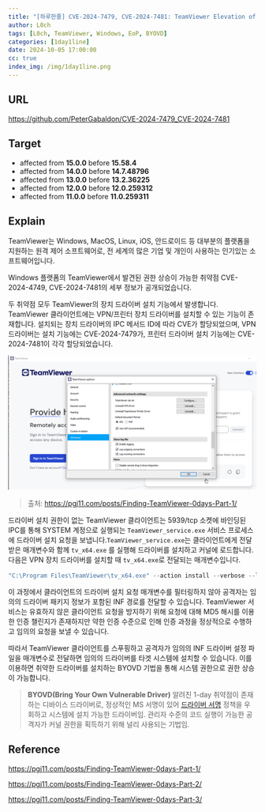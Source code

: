 ```yaml
---
title: "[하루한줄] CVE-2024-7479, CVE-2024-7481: TeamViewer Elevation of Privilege 취약점"
author: L0ch
tags: [L0ch, TeamViewer, Windows, EoP, BYOVD]
categories: [1day1line]
date: 2024-10-05 17:00:00
cc: true
index_img: /img/1day1line.png
---
```

## URL

https://github.com/PeterGabaldon/CVE-2024-7479_CVE-2024-7481

## Target

- affected from **15.0.0** before **15.58.4**
- affected from **14.0.0** before **14.7.48796**
- affected from **13.0.0** before **13.2.36225**
- affected from **12.0.0** before **12.0.259312**
- affected from **11.0.0** before **11.0.259311**

## Explain

TeamViewer는 Windows, MacOS, Linux, iOS, 안드로이드 등 대부분의 플랫폼을 지원하는 원격 제어 소프트웨어로, 전 세계의 많은 기업 및 개인이 사용하는 인기있는 소프트웨어입니다.

Windows 플랫폼의 TeamViewer에서 발견된 권한 상승이 가능한 취약점 CVE-2024-4749, CVE-2024-7481의 세부 정보가 공개되었습니다.

두 취약점 모두 TeamViewer의 장치 드라이버 설치 기능에서 발생합니다. TeamViewer 클라이언트에는 VPN/프린터 장치 드라이버를 설치할 수 있는 기능이 존재합니다. 설치되는 장치 드라이버의 IPC 메서드 ID에 따라 CVE가 할당되었으며, VPN 드라이버는 설치 기능에는 CVE-2024-7479가, 프린터 드라이버 설치 기능에는 CVE-2024-7481이 각각 할당되었습니다.

![](./2024-10-05/image01.png)

> 출처: https://pgj11.com/posts/Finding-TeamViewer-0days-Part-1/

드라이버 설치 권한이 없는 TeamViewer 클라이언트는 5939/tcp 소켓에 바인딩된 IPC를 통해 SYSTEM 계정으로 실행되는  `TeamViewer_service.exe` 서비스 프로세스에 드라이버 설치 요청을 보냅니다.`TeamViewer_service.exe`는 클라이언트에게 전달받은 매개변수와 함께 `tv_x64.exe` 를 실행해 드라이버를 설치하고 커널에 로드합니다. 다음은 VPN 장치 드라이버를 설치할 때 `tv_x64.exe`로 전달되는 매개변수입니다.

```powershell
"C:\Program Files\TeamViewer\tv_x64.exe" --action install --verbose --log C:\Program Files\TeamViewer\TeamViewer15_Logfile.log  --event Local\DriverInstallFinishEvent_VPN --inf C:\Program Files\TeamViewer\x64\TeamViewerVPN.inf --id TEAMVIEWERVPN
```

이 과정에서 클라이언트의 드라이버 설치 요청 매개변수를 필터링하지 않아 공격자는 임의의 드라이버 패키지 정보가 포함된 INF 경로를 전달할 수 있습니다. TeamViewer 서비스는 유효하지 않은 클라이언트 요청을 방지하기 위해 요청에 대해 MD5 해시를 이용한 인증 챌린지가 존재하지만 약한 인증 수준으로 인해 인증 과정을 정상적으로 수행하고 임의의 요청을 보낼 수 있습니다.

따라서 TeamViewer 클라이언트를 스푸핑하고 공격자가 임의의 INF 드라이버 설정 파일을 매개변수로 전달하면 임의의 드라이버를 타겟 시스템에 설치할 수 있습니다. 이를 이용하면 취약한 드라이버를 설치하는 BYOVD 기법을 통해 시스템 권한으로 권한 상승이 가능합니다.

> **BYOVD(Bring Your Own Vulnerable Driver)**
알려진 1-day 취약점이 존재하는 디바이스 드라이버로, 정상적인 MS 서명이 있어 [드라이버 서명](https://learn.microsoft.com/en-us/windows-hardware/drivers/install/kernel-mode-code-signing-policy--windows-vista-and-later-) 정책을 우회하고 시스템에 설치 가능한 드라이버임.
관리자 수준의 코드 실행이 가능한 공격자가 커널 권한을 획득하기 위해 널리 사용되는 기법임.
> 

## Reference

https://pgj11.com/posts/Finding-TeamViewer-0days-Part-1/

https://pgj11.com/posts/Finding-TeamViewer-0days-Part-2/

https://pgj11.com/posts/Finding-TeamViewer-0days-Part-3/